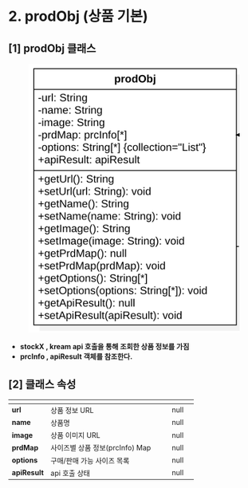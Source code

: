 # 2. prodObj (상품 기본)

## \[1] prodObj 클래스

<figure><img src="../../../../.gitbook/assets/image (6) (1) (1).png" alt=""><figcaption></figcaption></figure>

* **stockX , kream api 호출을 통해 조회한 상품 정보를 가짐**
* **prcInfo , apiResult 객체를 참조한다.**

## \[2]  클래스 속성

<table data-view="cards"><thead><tr><th></th><th></th><th data-hidden></th><th data-hidden data-type="files"></th><th data-hidden data-type="number"></th><th data-hidden data-type="select"></th></tr></thead><tbody><tr><td><strong>url</strong></td><td>상품 정보 URL</td><td></td><td></td><td>null</td><td></td></tr><tr><td><strong>name</strong></td><td>상품명</td><td></td><td></td><td>null</td><td></td></tr><tr><td><strong>image</strong></td><td>상품 이미지 URL</td><td></td><td></td><td>null</td><td></td></tr><tr><td><strong>prdMap</strong></td><td>사이즈별 상품 정보(prcInfo) Map</td><td></td><td></td><td>null</td><td></td></tr><tr><td><strong>options</strong></td><td>구매/판매 가능 사이즈 목록</td><td></td><td></td><td>null</td><td></td></tr><tr><td><strong>apiResult</strong></td><td>api 호출 상태</td><td></td><td></td><td>null</td><td></td></tr></tbody></table>
